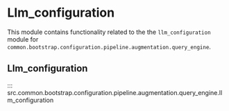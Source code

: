 # Llm_configuration

This module contains functionality related to the the `llm_configuration` module for `common.bootstrap.configuration.pipeline.augmentation.query_engine`.

## Llm_configuration

::: src.common.bootstrap.configuration.pipeline.augmentation.query_engine.llm_configuration

